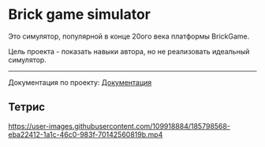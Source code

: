 # Brick game simulator

Это симулятор, популярной в конце 20ого века платформы BrickGame.

Цель проекта - показать навыки автора, но не реализовать идеальный симулятор.

---

Документация по проекту:
[Документация](./docs/README.md)

## Тетрис

https://user-images.githubusercontent.com/109918884/185798568-eba22412-1a1c-46c0-983f-70142560819b.mp4

